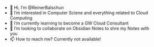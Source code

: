 - 👋 Hi, I’m @ReinerBalschun
- 👀 I’m interested in Computer Sciene and everything related to Cloud Computing 
- 🌱 I’m currently learning to become a GW Cloud Consultant
- 💞️ I’m looking to collaborate on Obsidian Notes to shre my Notes with you
- 📫 How to reach me? Currently not available! 

<!---
ReinerBalschun/ReinerBalschun is a ✨ special ✨ repository because its `README.md` (this file) appears on your GitHub profile.
You can click the Preview link to take a look at your changes.
--->
